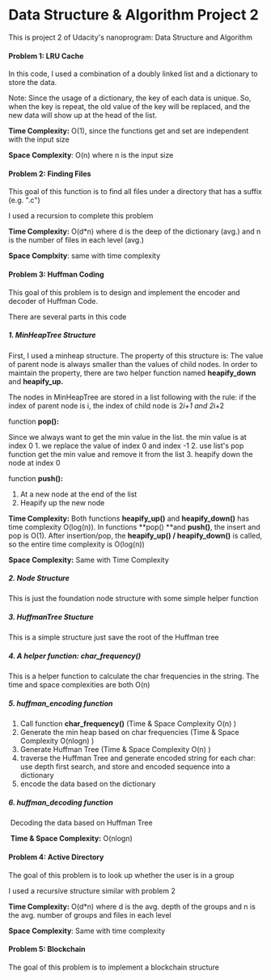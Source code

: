# Data Structure & Algorithm Project 2

This is project 2 of Udacity's nanoprogram: Data Structure and Algorithm



#### Problem 1: LRU Cache

In this code, I used a combination of a doubly linked list and a dictionary to store the data. 

Note: Since the usage of a dictionary, the key of each data is unique. So, when the key is repeat, the old value of the key will be replaced, and the new data will show up at the head of the list.

**Time Complexity:** O(1), since the functions get and set are independent with the input size

**Space Complexity**: O(n) where n is the input size



#### Problem 2: Finding Files

This goal of this function is to find all files under a directory that has a suffix (e.g. ".c")

I used a recursion to complete this problem

**Time Complexity:** O(d*n) where d is the deep of the dictionary (avg.) and n is the number of files in each level (avg.)

**Space Complxity**: same with time complexity



#### Problem 3: Huffman Coding

This goal of this problem is to design and implement the encoder and decoder of Huffman Code.

There are several parts in this code

##### 1. MinHeapTree Structure

First, I used a minheap structure. The property of this structure is: The value of parent node is always smaller than the values of child nodes. In order to maintain the property, there are two helper function named **heapify_down** and **heapify_up.**

The nodes in MinHeapTree are stored in a list following with the rule: if the index of parent node is i, the index of child node is 2*i+1 and 2*i+2

function **pop():**

Since we always want to get the min value in the list. the min value is at index 0
           1. we replace the value of index 0 and index -1
           2. use list's pop function get the min value and remove it from the list
           3. heapify down the node at index 0

function **push():**

1. At a new node at the end of the list
2. Heapify up the new node

**Time Complexity:** Both functions **heapify_up()** and **heapify_down()** has time complexity O(log(n)). In functions **pop() **and **push()**, the insert and pop is O(1). After insertion/pop, the  **heapify_up() / heapify_down()** is called, so the entire time complexity is O(log(n))

**Space Complexity:** Same with Time Complexity

##### 2. Node Structure

This is just the foundation node structure with some simple helper function

##### 3. HuffmanTree Stucture

This is a simple structure just save the root of the Huffman tree

##### 4. A helper function: char_frequency()

This is a helper function to calculate the char frequencies in the string. The time and space complexities are both O(n)

##### 5. huffman_encoding function

1. Call function **char_frequency()** (Time & Space Complexity O(n) )
2. Generate the min heap based on char frequencies (Time & Space Complexity O(nlogn) )
3. Generate Huffman Tree (Time & Space Complexity O(n) )
4. traverse the Huffman Tree and generate encoded string for each char: use depth first search, and store and encoded sequence into a dictionary
5. encode the data based on the dictionary

##### 6. huffman_decoding function

​	Decoding the data based on Huffman Tree

​	**Time & Space Complexity:** O(nlogn)



#### Problem 4: Active Directory

The goal of this problem is to look up whether the user is in a group

I used a recursive structure similar with problem 2

**Time Complexity:** O(d*n) where d is the avg. depth of the groups and n is the avg. number of groups and files in each level

**Space Complexity**: Same with time complexity



#### Problem 5: Blockchain

The goal of this problem is to implement a blockchain structure

